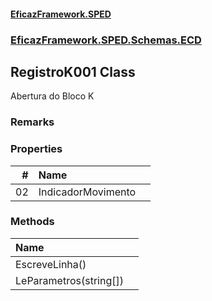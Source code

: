 #### [EficazFramework.SPED](EficazFrameworkSPED.md 'EficazFramework SPED')
### [EficazFramework.SPED.Schemas.ECD](EficazFramework.SPED.Schemas.ECD.md 'EficazFramework.SPED.Schemas.ECD')

## RegistroK001 Class

Abertura do Bloco K

### Remarks
### Properties

| # | Name | |
| ---: | :--- | :--- |
| 02 | IndicadorMovimento |  |
### Methods

| Name | |
| :--- | :--- |
| EscreveLinha() |  |
| LeParametros(string[]) |  |
